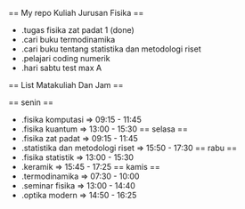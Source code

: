 == My repo Kuliah Jurusan Fisika ==

* .tugas fisika zat padat 1 (done)
* .cari buku termodinamika
* .cari buku tentang statistika dan metodologi riset
* .pelajari coding numerik
* .hari sabtu test max A

== List Matakuliah Dan Jam ==

== senin ==
* .fisika komputasi => 09:15 - 11:45
* .fisika kuantum => 13:00 - 15:30
== selasa ==
* .fisika zat padat => 09:15 - 11:45
* .statistika dan metodologi riset => 15:50 - 17:30
== rabu ==
* .fisika statistik => 13:00 - 15:30
* .keramik => 15:45 - 17:25
== kamis ==
* .termodinamika => 07:30 - 10:00
* .seminar fisika => 13:00 - 14:40
* .optika modern => 14:50 - 16:25
